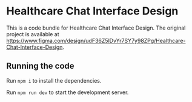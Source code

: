 
  # Healthcare Chat Interface Design

  This is a code bundle for Healthcare Chat Interface Design. The original project is available at https://www.figma.com/design/udF36Z5lDvYr7SY7y98ZPg/Healthcare-Chat-Interface-Design.

  ## Running the code

  Run `npm i` to install the dependencies.

  Run `npm run dev` to start the development server.
  